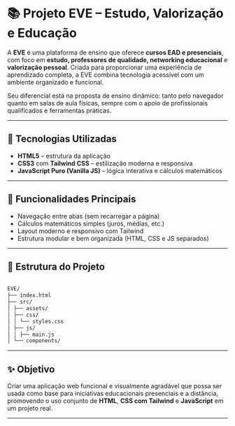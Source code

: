 # 📚 Projeto EVE – Estudo, Valorização e Educação

A **EVE** é uma plataforma de ensino que oferece **cursos EAD e presenciais**, com foco em **estudo, professores de qualidade, networking educacional** e **valorização pessoal**. Criada para proporcionar uma experiência de aprendizado completa, a EVE combina tecnologia acessível com um ambiente organizado e funcional.

Seu diferencial está na proposta de ensino dinâmico: tanto pelo navegador quanto em salas de aula físicas, sempre com o apoio de profissionais qualificados e ferramentas práticas.

---

## 🚀 Tecnologias Utilizadas

- **HTML5** – estrutura da aplicação
- **CSS3** com **Tailwind CSS** – estilização moderna e responsiva
- **JavaScript Puro (Vanilla JS)** – lógica interativa e cálculos matemáticos

---

## 🔧 Funcionalidades Principais

- Navegação entre abas (sem recarregar a página)
- Cálculos matemáticos simples (juros, médias, etc.)
- Layout moderno e responsivo com Tailwind
- Estrutura modular e bem organizada (HTML, CSS e JS separados)

---

## 📂 Estrutura do Projeto

```markdown

EVE/
├── index.html
├── src/
│ ├── assets/
│ ├── css/
│ │ └── styles.css
│ ├── js/
│ │ ├── main.js
│ └── components/
```


---

## ✨ Objetivo

Criar uma aplicação web funcional e visualmente agradável que possa ser usada como base para iniciativas educacionais presenciais e a distância, promovendo o uso conjunto de **HTML**, **CSS com Tailwind** e **JavaScript** em um projeto real.

---


